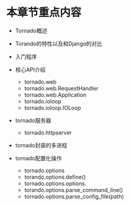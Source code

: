 # 本章节重点内容

* Tornado概述

* Torando的特性以及和Django的对比

* 入门程序

* 核心API介绍
    * tornado.web
    * tornado.web.RequestHandler
    * tornado.web.Application
    * tornado.ioloop
    * tornado.ioloop.IOLoop

* tornado服务器
    * tornado.httpserver

* tornado封装的多进程

* tornado配置化操作
    * tornado.options
    * torando.options.define()
    * tornado.options.options.<name>
    * torando.options.parse_command_line()
    * tornado.options.parse_config_file(path)
